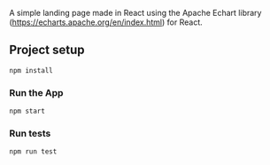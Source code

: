 
A simple landing page made in React using the Apache Echart library (https://echarts.apache.org/en/index.html) for React.

## Project setup
```
npm install
```

### Run the App
```
npm start
```

### Run tests
```
npm run test
```